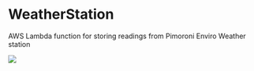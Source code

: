 # WeatherStation
AWS Lambda function for storing readings from Pimoroni Enviro Weather station


 <img src="https://i7fwmju8w6.execute-api.eu-west-1.amazonaws.com/dev/image.png"/>
